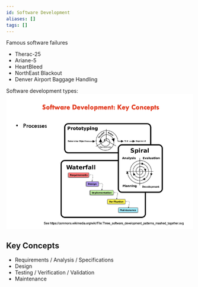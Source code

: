 ```yaml
---
id: Software Development
aliases: []
tags: []
---
```


Famous software failures
- Therac-25
- Ariane-5
- HeartBleed
- NorthEast Blackout
- Denver Airport Baggage Handling

Software development types:
![Software development types](./images/SoftwareDevCycle.png)

## Key Concepts
- Requirements / Analysis / Specifications
- Design
- Testing / Verification / Validation
- Maintenance
